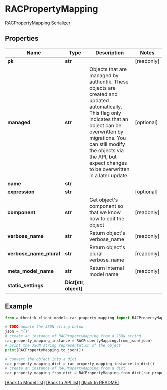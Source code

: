 # RACPropertyMapping

RACPropertyMapping Serializer

## Properties

Name | Type | Description | Notes
------------ | ------------- | ------------- | -------------
**pk** | **str** |  | [readonly] 
**managed** | **str** | Objects that are managed by authentik. These objects are created and updated automatically. This flag only indicates that an object can be overwritten by migrations. You can still modify the objects via the API, but expect changes to be overwritten in a later update. | [optional] 
**name** | **str** |  | 
**expression** | **str** |  | [optional] 
**component** | **str** | Get object&#39;s component so that we know how to edit the object | [readonly] 
**verbose_name** | **str** | Return object&#39;s verbose_name | [readonly] 
**verbose_name_plural** | **str** | Return object&#39;s plural verbose_name | [readonly] 
**meta_model_name** | **str** | Return internal model name | [readonly] 
**static_settings** | **Dict[str, object]** |  | 

## Example

```python
from authentik_client.models.rac_property_mapping import RACPropertyMapping

# TODO update the JSON string below
json = "{}"
# create an instance of RACPropertyMapping from a JSON string
rac_property_mapping_instance = RACPropertyMapping.from_json(json)
# print the JSON string representation of the object
print(RACPropertyMapping.to_json())

# convert the object into a dict
rac_property_mapping_dict = rac_property_mapping_instance.to_dict()
# create an instance of RACPropertyMapping from a dict
rac_property_mapping_from_dict = RACPropertyMapping.from_dict(rac_property_mapping_dict)
```
[[Back to Model list]](../README.md#documentation-for-models) [[Back to API list]](../README.md#documentation-for-api-endpoints) [[Back to README]](../README.md)


